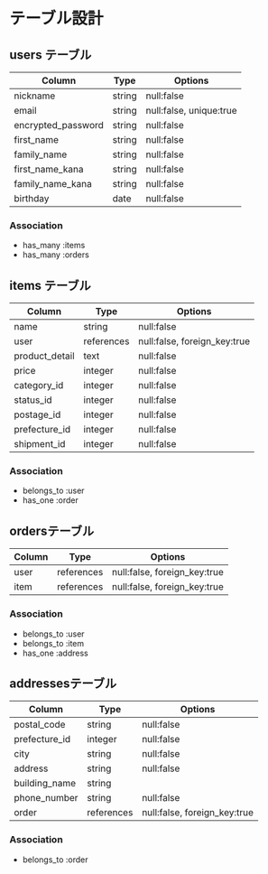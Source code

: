 # テーブル設計

## users テーブル

| Column             | Type     | Options                 |
| ------------------ | -------- | ----------------------- |
| nickname           | string   | null:false              |
| email              | string   | null:false, unique:true |
| encrypted_password | string   | null:false              |
| first_name         | string   | null:false              |
| family_name        | string   | null:false              |
| first_name_kana    | string   | null:false              |
| family_name_kana   | string   | null:false              |
| birthday           | date     | null:false              |

### Association

- has_many  :items
- has_many  :orders

## items テーブル

| Column           | Type       | Options                      |
| ---------------- | ---------- | ---------------------------- |
| name             | string     | null:false                   |
| user             | references | null:false, foreign_key:true |
| product_detail   | text       | null:false                   |
| price            | integer    | null:false                   |
| category_id      | integer    | null:false                   |
| status_id        | integer    | null:false                   |
| postage_id       | integer    | null:false                   |
| prefecture_id    | integer    | null:false                   |
| shipment_id      | integer    | null:false                   |

### Association

- belongs_to :user
- has_one    :order

## ordersテーブル

| Column      | Type       | Options                      |
| ------------| -----------| -----------------------------|
| user        | references | null:false, foreign_key:true |
| item        | references | null:false, foreign_key:true |

### Association

- belongs_to :user
- belongs_to :item
- has_one    :address

## addressesテーブル

| Column        | Type       | Options                      |
| --------------| -----------| ---------------------------- |
| postal_code   | string     | null:false                   |
| prefecture_id | integer    | null:false                   |
| city          | string     | null:false                   |
| address       | string     | null:false                   |
| building_name | string     |                              |
| phone_number  | string     | null:false                   |
| order         | references | null:false, foreign_key:true |

### Association

- belongs_to :order